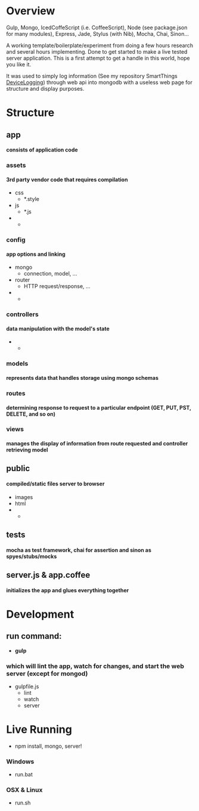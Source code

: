 # Overview

Gulp, Mongo, IcedCoffeScript (i.e. CoffeeScript), Node (see package.json for many modules), Express, Jade, Stylus (with Nib), Mocha, Chai, Sinon...

A working template/boilerplate/experiment from doing a few hours research and several hours implementing.  Done to get started to make a live tested server application.  This is a first attempt to get a handle in this world, hope you like it.

It was used to simply log information (See my repository SmartThings [DeviceLogging](https://github.com/justinlhudson/SmartThings)) through web api into mongodb with a useless web page for structure and display purposes.

# Structure

## app
#### consists of application code
### assets
#### 3rd party vendor code that requires compilation
- css
  - *.style
- js
  - *.js
- *
### config
#### app options and linking
- mongo
  - connection, model, ...
- router
  - HTTP request/response, ...
- *

### controllers
#### data manipulation with the model's state
- *

### models
#### represents data that handles storage using mongo schemas

### routes
#### determining response to request to a particular endpoint (GET, PUT, PST, DELETE, and so on)

### views
#### manages the display of information from route requested and controller retrieving model

## public
#### compiled/static files server to browser
- images
- html
- *

## tests
#### mocha as test framework, chai for assertion and sinon as spyes/stubs/mocks

## server.js & app.coffee
#### initializes the app and glues everything together

# Development
## run command: 
- **gulp**
### which will lint the app, watch for changes, and start the web server (except for mongod)
- gulpfile.js
  - lint
  - watch
  - server

# Live Running
- npm install, mongo, server!
### Windows
- run.bat
### OSX & Linux
- run.sh

